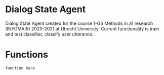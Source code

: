 # Dialog State Agent

Dialog State Agent created for the course 1-GS Methods in AI research (INFOMAIR) 2020-2021 at Utrecht University.
Current functionality is train and test classifier, classify user utterance.

# Functions
```
function here
```